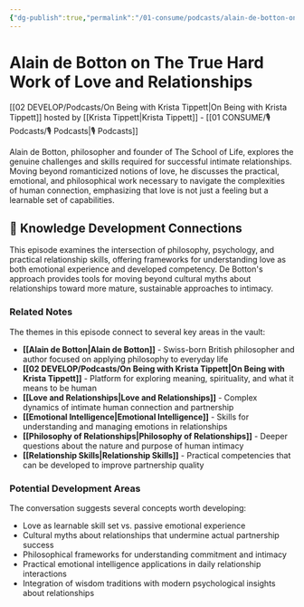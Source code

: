 ```yaml
---
{"dg-publish":true,"permalink":"/01-consume/podcasts/alain-de-botton-on-the-true-hard-work-of-love-and-relationships/","title":"Alain de Botton on The True Hard Work of Love and Relationships","tags":["podcasts","love","relationships","philosophy","psychology","emotional-intelligence"]}
---
```


# Alain de Botton on The True Hard Work of Love and Relationships

[[02 DEVELOP/Podcasts/On Being with Krista Tippett\|On Being with Krista Tippett]] hosted by [[Krista Tippett\|Krista Tippett]] - [[01 CONSUME/🎙️ Podcasts/🎙️ Podcasts\|🎙️ Podcasts]]

Alain de Botton, philosopher and founder of The School of Life, explores the genuine challenges and skills required for successful intimate relationships. Moving beyond romanticized notions of love, he discusses the practical, emotional, and philosophical work necessary to navigate the complexities of human connection, emphasizing that love is not just a feeling but a learnable set of capabilities.

## 🧠 Knowledge Development Connections

This episode examines the intersection of philosophy, psychology, and practical relationship skills, offering frameworks for understanding love as both emotional experience and developed competency. De Botton's approach provides tools for moving beyond cultural myths about relationships toward more mature, sustainable approaches to intimacy.

### Related Notes

The themes in this episode connect to several key areas in the vault:

- **[[Alain de Botton\|Alain de Botton]]** - Swiss-born British philosopher and author focused on applying philosophy to everyday life
- **[[02 DEVELOP/Podcasts/On Being with Krista Tippett\|On Being with Krista Tippett]]** - Platform for exploring meaning, spirituality, and what it means to be human
- **[[Love and Relationships\|Love and Relationships]]** - Complex dynamics of intimate human connection and partnership
- **[[Emotional Intelligence\|Emotional Intelligence]]** - Skills for understanding and managing emotions in relationships
- **[[Philosophy of Relationships\|Philosophy of Relationships]]** - Deeper questions about the nature and purpose of human intimacy
- **[[Relationship Skills\|Relationship Skills]]** - Practical competencies that can be developed to improve partnership quality

### Potential Development Areas

The conversation suggests several concepts worth developing:
- Love as learnable skill set vs. passive emotional experience
- Cultural myths about relationships that undermine actual partnership success
- Philosophical frameworks for understanding commitment and intimacy
- Practical emotional intelligence applications in daily relationship interactions
- Integration of wisdom traditions with modern psychological insights about relationships
